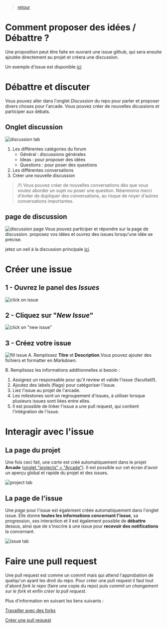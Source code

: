 > [retour](https://github.com/TempoDev/Arcade-Toulouse)
# Comment proposer des idées / Débattre ?
Une proposition peut être faite en ouvrant une issue github, qui sera ensuite ajoutée directement au projet et créera une discussion.

Un exemple d'issue est disponible [ici](https://github.com/TempoDev/Arcade-Toulouse/issues/1)

# Débattre et discuter
Vous pouvez aller dans l'onglet *Discussion* du repo pour parler et proposer divers choses pour l'arcade.
Vous pouvez créer de nouvelles dicussions et participer aux débats.

## Onglet discussion

![discussion tab](res/disc-sc-00.png)

1. Les différentes catégories du forum
    * Général : discussions générales
    * Ideas : pour proposer des idées
    * Questions : pour poser des questions
2. Les différentes conversations
3. Créer une nouvelle discussion
> /!\ Vous pouvez créer de nouvelles conversations dès que vous voulez aborder un sujet ou poser une question. Néanmoins merci d'éviter de dupliquer des conversations, au risque de noyer d'autres conversations importantes.

## page de discussion

![discussion page](res/disc-sc-01.png)
Vous pouvez participer et répondre sur la page de discussion. proposez vos idées et ouvrez des issues lorsqu'une idée se précise.

jetez un oeil à la discussion principale [ici](https://github.com/TempoDev/Arcade-Toulouse/discussions/9).

# Créer une issue
## 1 - Ouvrez le panel des *Issues*
![click on issue](res/debat-sc-00.png)
## 2 - Cliquez sur "*New Issue*"
![click on "new issue"](res/debat-sc-01.png)
## 3 - Créez votre issue
![fill issue](res/debat-sc-02.png)
A. Remplissez **Titre** et **Description**.Vous pouvez ajouter des fichiers et formatter en *Markdown*.

B. Remplissez les informations additionnelles si besoin :
1. Assignez un responsable pour qu'il review et valide l'issue (facultatif).
2. Ajoutez des labels (flags) pour catégoriser l'issue.
3. Liez l'issue au projet de l'arcade.
4. Les milestones sont un regroupement d'issues, à utiliser lorsque plusieurs issues sont liées entre elles.
5. Il est possible de linker l'issue a une pull request, qui contient l'intégration de l'issue.

# Interagir avec l'issue

## La page du projet

Une fois ceci fait, une *carte* est créé automatiquement dans le projet **Arcade** ([onglet "projects" > "Arcade"](https://github.com/TempoDev/Arcade-Toulouse/projects/1)).
Il est possible sur cet écran d'avoir un aperçu global et rapide du projet et des issues.

![project tab](res/debat-sc-03.png)

## La page de l'issue

Une *page* pour l'issue est également créée automatiquement dans l'onglet issue. Elle donne **toutes les informations concernant l'issue**, sa progression, ses interaction et il est également possible de **débattre** dessus, ainsi que de s'inscrire à une issue pour **recevoir des notifications** la concernant.

![issue tab](res/debat-sc-04.png)

# Faire une pull request
Une pull request est comme un commit mais qui attend l'approbation de quelqu'un ayant les droit du repo. Pour créer une pull request il faut tout d'abord *fork le repo* (faire une copie du repo) puis *commit un changement sur le fork* et enfin *créer la pull request*.

Plus d'information en suivant les liens suivants :

[Travailler avec des forks](https://docs.github.com/en/github/collaborating-with-issues-and-pull-requests/working-with-forks) 

[Créer une pull request](https://docs.github.com/en/github/collaborating-with-issues-and-pull-requests/creating-a-pull-request-from-a-fork)
